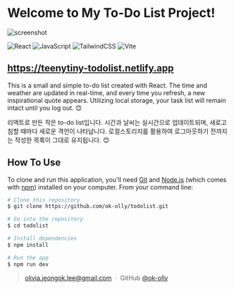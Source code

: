 # Welcome to My To-Do List Project!

![screenshot](https://github.com/ok-olly/todolist/assets/91643621/ab3b0775-4186-410c-9908-2a422554c89a)

![React](https://img.shields.io/badge/react-%2320232a.svg?style=for-the-badge&logo=react&logoColor=%2361DAFB)
![JavaScript](https://img.shields.io/badge/javascript-%23323330.svg?style=for-the-badge&logo=javascript&logoColor=%23F7DF1E)
![TailwindCSS](https://img.shields.io/badge/tailwindcss-%2338B2AC.svg?style=for-the-badge&logo=tailwind-css&logoColor=white)
![Vite](https://img.shields.io/badge/vite-%23646CFF.svg?style=for-the-badge&logo=vite&logoColor=white)

## https://teenytiny-todolist.netlify.app

This is a small and simple to-do list created with React. The time and weather are updated in real-time, and every time you refresh, a new inspirational quote appears. Utilizing local storage, your task list will remain intact until you log out. 😊

리액트로 만든 작은 to-do list입니다. 시간과 날씨는 실시간으로 업데이트되며, 새로고침할 때마다 새로운 격언이 나타납니다. 로컬스토리지를 활용하여 로그아웃하기 전까지는 작성한 목록이 그대로 유지됩니다. 😊

## How To Use

To clone and run this application, you'll need [Git](https://git-scm.com) and [Node.js](https://nodejs.org/en/download/) (which comes with [npm](http://npmjs.com)) installed on your computer. From your command line:

```bash
# Clone this repository
$ git clone https://github.com/ok-olly/todolist.git

# Go into the repository
$ cd todolist

# Install dependencies
$ npm install

# Run the app
$ npm run dev
```

<!-- > [olivia.jeongok.lee@gmail.com]() &nbsp;&middot;&nbsp; -->

> olivia.jeongok.lee@gmail.com &nbsp;&middot;&nbsp;
> GitHub [@ok-olly](https://github.com/ok-olly)

